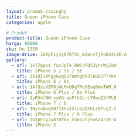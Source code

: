 ```yaml
---
layout: produk-casinghp
title: Queen iPhone Case
categories: apple

# Produk
product-title: Queen iPhone Case
harga: 90000
sku: hn-1359
image-drive: 1GXpFiyJy870fXv_m3ecvTjFo624rZE-A
gallery:
  - url: 1xTZApv4_fuxJpTe_BWCcFQS3ynrWjZoW
    title: iPhone 5 / 5s / SE
  - url: 1b18I1XhgyGwqDV7abtgb93lAUUCPTYKV
    title: iPhone 6 / 6s
  - url: 1AfQzcVZM8jWLMxQDgTMsSEuq9mwTWM_0
    title: iPhone 6 Plus / 6s Plus
  - url: 1yR54lNWryyKG-anPfh2c-LYUwqIXfPLB
    title: iPhone 7 / 8
  - url: 1Nytu8xqSH71Xhx25lcUpQYELrQPujZ-5
    title: iPhone 7 Plus / 8 Plus
  - url: 1GXpFiyJy870fXv_m3ecvTjFo624rZE-A
    title: iPhone X
---
```


